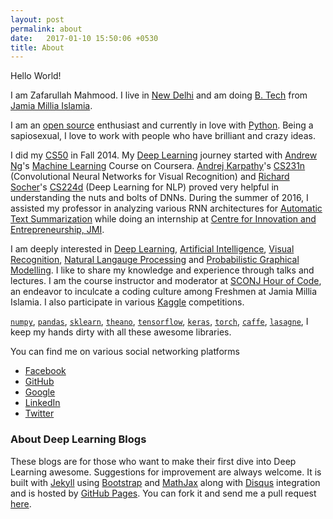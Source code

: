 ```yaml
---
layout: post
permalink: about
date:   2017-01-10 15:50:06 +0530
title: About
---
```

Hello World!

I am Zafarullah Mahmood. I live in [New Delhi](https://www.google.co.in/maps/place/New+Delhi,+Delhi/@28.5272181,77.0688997,11z/data=!3m1!4b1!4m5!3m4!1s0x390cfd5b347eb62d:0x52c2b7494e204dce!8m2!3d28.6139391!4d77.2090212) and am doing [B. Tech](https://en.wikipedia.org/wiki/Bachelor_of_Technology) from [Jamia Millia Islamia](http://jmi.ac.in/).

I am an [open source](https://opensource.org/) enthusiast and currently in love with [Python](https://www.python.org/). Being a sapiosexual, I love to work with people who have brilliant and crazy ideas.

I did my [CS50](https://www.edx.org/course/introduction-computer-science-harvardx-cs50x) in Fall 2014. My [Deep Learning](http://deeplearning.net/) journey started with [Andrew Ng](https://g.co/kgs/LncD2h)'s [Machine Learning](https://www.coursera.org/learn/machine-learning) Course on Coursera. [Andrej Karpathy](https://g.co/kgs/VPCiQg)'s [CS231n](http://cs231n.stanford.edu/) (Convolutional Neural Networks for Visual Recognition) and [Richard Socher](http://www.socher.org/)'s [CS224d](http://cs224d.stanford.edu/) (Deep Learning for NLP) proved very helpful in understanding the nuts and bolts of DNNs. During the summer of 2016, I assisted my professor in analyzing various RNN architectures for [Automatic Text Summarization](https://en.wikipedia.org/wiki/Automatic_summarization) while doing an internship at [Centre for Innovation and Entrepreneurship, JMI](http://jmi.ac.in/aboutjamia/centres/innovationentr-epreneurship/contactus).

I am deeply interested in [Deep Learning](https://en.wikipedia.org/wiki/Deep_learning), [Artificial Intelligence](https://en.wikipedia.org/wiki/Artificial_intelligence), [Visual Recognition](https://www.tensorflow.org/tutorials/image_recognition/), [Natural Langauge Processing](https://en.wikipedia.org/wiki/Natural_language_processing) and [Probabilistic Graphical Modelling](https://en.wikipedia.org/wiki/Graphical_model). I like to share my knowledge and experience through talks and lectures. I am the course instructor and moderator at [SCONJ Hour of Code](http://sconj.org/), an endeavor to inculcate a coding culture among Freshmen at Jamia Millia Islamia. I also participate in various [Kaggle](https://www.kaggle.com/) competitions.

[`numpy`](http://www.numpy.org/), [`pandas`](http://pandas.pydata.org/), [`sklearn`](http://scikit-learn.org/), [`theano`](http://deeplearning.net/software/theano/), [`tensorflow`](https://www.tensorflow.org/), [`keras`](https://keras.io/), [`torch`](http://torch.ch/), [`caffe`](http://caffe.berkeleyvision.org/), [`lasagne`](https://lasagne.readthedocs.io/en/latest/), I keep my hands dirty with all these awesome libraries.

You can find me on various social networking platforms

- [Facebook](https://www.facebook.com/zafar.zaffy.007)
- [GitHub](https://github.com/zaffnet)
- [Google](https://plus.google.com/+ZafarullahMahmood)
- [LinkedIn](https://www.linkedin.com/in/zafarullah-mahmood-ba45a786)
- [Twitter](https://twitter.com/zaffnet)

### About Deep Learning Blogs
These blogs are for those who want to make their first dive into Deep Learning awesome. Suggestions for improvement are always welcome. It is built with [Jekyll](https://jekyllrb.com/) using [Bootstrap](http://getbootstrap.com/) and [MathJax](https://www.mathjax.org/) along with [Disqus](https://disqus.com/) integration and is hosted by [GitHub Pages](https://pages.github.com/). You can fork it and send me a pull request [here](https://github.com/zaffnet/zaffnet.github.io).
